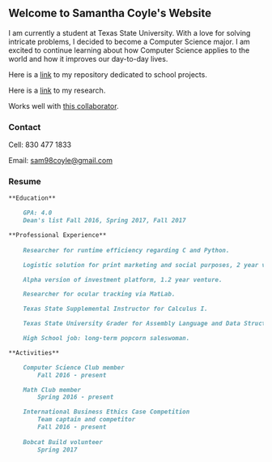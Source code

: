 ## Welcome to Samantha Coyle's Website

I am currently a student at Texas State University. With a love for solving intricate problems, I decided to become a Computer Science major. I am excited to continue learning about how Computer Science applies to the world and how it improves our day-to-day lives.

Here is a [link](https://github.com/sicoyle/txstcs) to my repository dedicated to school projects.

Here is a [link](samcoyle.me/Research/) to my research.

Works well with [this collaborator](http://www.cassiecoyle.me).

### Contact

Cell: 830 477 1833

Email: sam98coyle@gmail.com

### Resume

```markdown
**Education**

	GPA: 4.0
	Dean's list Fall 2016, Spring 2017, Fall 2017

**Professional Experience**
	
	Researcher for runtime efficiency regarding C and Python.

	Logistic solution for print marketing and social purposes, 2 year venture.

	Alpha version of investment platform, 1.2 year venture.

	Researcher for ocular tracking via MatLab.

	Texas State Supplemental Instructor for Calculus I.

	Texas State University Grader for Assembly Language and Data Structures.

	High School job: long-term popcorn saleswoman.

**Activities**

	Computer Science Club member
		Fall 2016 - present

	Math Club member
		Spring 2016 - present

	International Business Ethics Case Competition
		Team captain and competitor
		Fall 2016 - present
	
	Bobcat Build volunteer
		Spring 2017

```

